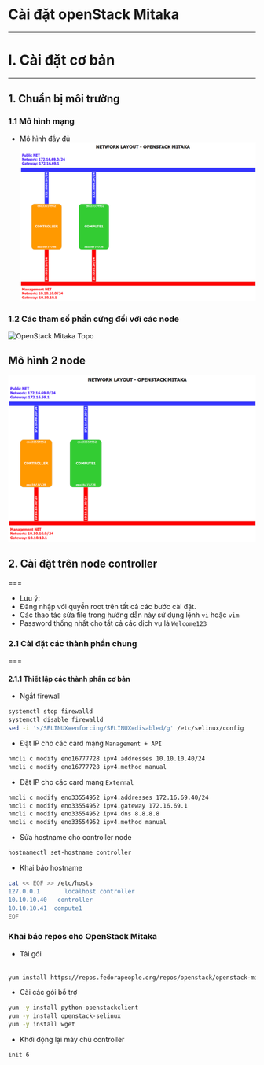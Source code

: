 # Cài đặt openStack Mitaka
***

<a name="I."> </a> 
# I. Cài đặt cơ bản
***
<a name="1"> </a> 
## 1. Chuẩn bị môi trường
<a name="1.1"> </a> 
### 1.1 Mô hình mạng
- Mô hình đầy đủ
![OpenStack Mitaka Topo](/DOCS-OPS-Mitaka/images/openstack-mitaka-network-layout-rhel.png)

<a name="1.2"> </a> 
### 1.2 Các tham số phần cứng đối với các node
![OpenStack Mitaka Topo](/DOCS-OPS-Mitaka/images/Mitaka-ip-hardware.png)

## Mô hình 2 node 
![Mitaka-topo-2node.png](./images/openstack-mitaka-network-layout-rhel.png)

<a name="2"> </a> 
## 2. Cài đặt trên node controller
===
- Lưu ý:
 - Đăng nhập với quyền root trên tất cả các bước cài đặt.
 - Các thao tác sửa file trong hướng dẫn này sử dụng lệnh `vi` hoặc `vim`
 - Password thống nhất cho tất cả các dịch vụ là `Welcome123`

<a name="2.1"> </a>  
### 2.1 Cài đặt các thành phần chung
===
<a name="2.1.1"> </a> 
#### 2.1.1 Thiết lập các thành phần cơ bản

- Ngắt firewall

```sh
systemctl stop firewalld 
systemctl disable firewalld 
sed -i 's/SELINUX=enforcing/SELINUX=disabled/g' /etc/selinux/config
```

- Đặt IP cho các card mạng `Management + API`

```sh
nmcli c modify eno16777728 ipv4.addresses 10.10.10.40/24
nmcli c modify eno16777728 ipv4.method manual
```

- Đặt IP cho các card mạng `External`

```sh
nmcli c modify eno33554952 ipv4.addresses 172.16.69.40/24
nmcli c modify eno33554952 ipv4.gateway 172.16.69.1
nmcli c modify eno33554952 ipv4.dns 8.8.8.8
nmcli c modify eno33554952 ipv4.method manual
```

- Sửa hostname cho controller node

```sh
hostnamectl set-hostname controller
```

- Khai báo hostname

```sh
cat << EOF >> /etc/hosts
127.0.0.1       localhost controller
10.10.10.40   controller
10.10.10.41  compute1
EOF
```

### Khai báo repos cho OpenStack Mitaka

- Tải gói

```sh

yum install https://repos.fedorapeople.org/repos/openstack/openstack-mitaka/rdo-release-mitaka-6.noarch.rpm

```

- Cài các gói bổ trợ

```sh
yum -y install python-openstackclient
yum -y install openstack-selinux
yum -y install wget 
```

- Khởi động lại máy chủ controller

```sh
init 6
```

